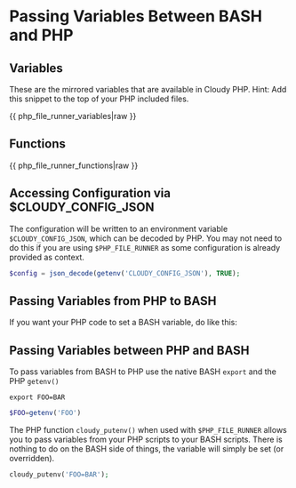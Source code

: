<!--
id: php_envvars
tags: ''
-->

# Passing Variables Between BASH and PHP

## Variables

These are the mirrored variables that are available in Cloudy PHP. Hint: Add this snippet to the top of your PHP included files.

{{ php_file_runner_variables|raw }}

## Functions

{{ php_file_runner_functions|raw }}

## Accessing Configuration via $CLOUDY_CONFIG_JSON

The configuration will be written to an environment variable `$CLOUDY_CONFIG_JSON`, which can be decoded by PHP. You may not need to do this if you are using `$PHP_FILE_RUNNER` as some configuration is already provided as context.

```php
$config = json_decode(getenv('CLOUDY_CONFIG_JSON'), TRUE);
```

## Passing Variables from PHP to BASH

If you want your PHP code to set a BASH variable, do like this:

## Passing Variables between PHP and BASH

To pass variables from BASH to PHP use the native BASH `export` and the PHP `getenv()`

```shell
export FOO=BAR
```

```php
$FOO=getenv('FOO')
```

The PHP function `cloudy_putenv()` when used with `$PHP_FILE_RUNNER` allows you to pass variables from your PHP scripts to your BASH scripts. There is nothing to do on the BASH side of things, the variable will simply be set (or overridden).

```php
cloudy_putenv('FOO=BAR');
```
